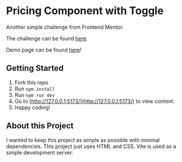 # Pricing Component with Toggle

Another simple challenge from Frontend Mentor.

The challenge can be found [here](https://www.frontendmentor.io/challenges/pricing-component-with-toggle-8vPwRMIC/hub).

Demo page can be found [here](https://davinaleong.github.io/fem-pricing-component-with-toggle/)!

## Getting Started

1. Fork this repo
2. Run `npm install`
3. Run `npm run dev`
4. Go to [http://127.0.0.1:5173/](http://127.0.0.1:5173/) to view content.
5. Happy coding!

## About this Project

I wanted to keep this project as simple as possible with minimal dependencies. This project just uses HTML and CSS. Vite is used as a simple development server.
